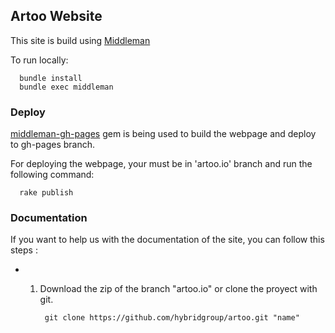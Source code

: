 ## Artoo Website

This site is build using [Middleman](http://middlemanapp.com/getting-started/)  
  
To run locally:  

      bundle install
      bundle exec middleman

### Deploy

[middleman-gh-pages](https://github.com/neo/middleman-gh-pages) gem is being used to build the webpage and deploy to gh-pages branch.  

For deploying the webpage, your must be in 'artoo.io' branch and run the following command:

      rake publish

### Documentation

If you want to help us with the documentation of the site, you can follow this steps :

- 1) Download the zip of the branch "artoo.io" or clone the proyect with git.

		  git clone https://github.com/hybridgroup/artoo.git "name"



